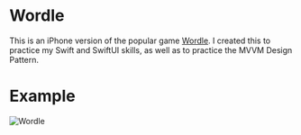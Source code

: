 # Wordle

This is an iPhone version of the popular game [Wordle](https://www.nytimes.com/games/wordle/index.html). I created this to practice my Swift and SwiftUI skills, as well as to practice the MVVM Design Pattern.

# Example
![Wordle](https://user-images.githubusercontent.com/32146689/156022977-291743ed-9cc3-450e-8611-70e684f4be5f.gif)


